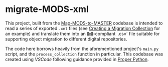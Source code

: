 # migrate-MODS-xml

This project, built from the [Map-MODS-to-MASTER](https://github.com/DigitalGrinnell/Map-MODS-to-MASTER) codebase is intended to read a series of exported `.xml` files (see [Creating a Migration Collection](https://static.grinnell.edu/dlad-blog/posts/129-creating-a-migration-collection/) for an example) and translate them into an [IMI](https://wiki.lyrasis.org/display/ISLANDORA/Islandora+Importer)-compliant` `.csv` file suitable for supporting object migration to different digital repositories.

The code here borrows heavily from the aforementioned project's `main.py` script, and the `process_collection` function in particular.  This codebase was created using _VSCode_ following guidance provided in [Proper Python](https://blog.summittdweller.com/posts/2022/09/proper-python/).
